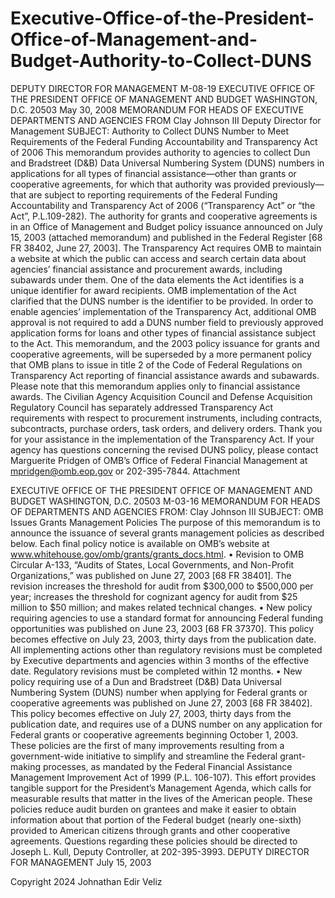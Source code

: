 # Executive-Office-of-the-President-Office-of-Management-and-Budget-Authority-to-Collect-DUNS

 DEPUTY DIRECTOR FOR MANAGEMENT
M-08-19
EXECUTIVE OFFICE OF THE PRESIDENT OFFICE OF MANAGEMENT AND BUDGET
WASHINGTON, D.C. 20503
May 30, 2008
MEMORANDUM FOR HEADS OF EXECUTIVE DEPARTMENTS AND AGENCIES
FROM Clay Johnson III
Deputy Director for Management
SUBJECT: Authority to Collect DUNS Number to Meet Requirements of the Federal Funding Accountability and Transparency Act of 2006
This memorandum provides authority to agencies to collect Dun and Bradstreet (D&B) Data Universal Numbering System (DUNS) numbers in applications for all types of financial assistance—other than grants or cooperative agreements, for which that authority was provided previously—that are subject to reporting requirements of the Federal Funding Accountability and Transparency Act of 2006 (“Transparency Act” or “the Act”, P.L.109-282). The authority for grants and cooperative agreements is in an Office of Management and Budget policy issuance announced on July 15, 2003 (attached memorandum) and published in the Federal Register [68 FR 38402, June 27, 2003].
The Transparency Act requires OMB to maintain a website at which the public can access and search certain data about agencies’ financial assistance and procurement awards, including subawards under them. One of the data elements the Act identifies is a unique identifier for award recipients. OMB implementation of the Act clarified that the DUNS number is the identifier to be provided. In order to enable agencies’ implementation of the Transparency Act, additional OMB approval is not required to add a DUNS number field to previously approved application forms for loans and other types of financial assistance subject to the Act.
This memorandum, and the 2003 policy issuance for grants and cooperative agreements, will be superseded by a more permanent policy that OMB plans to issue in title 2 of the Code of Federal Regulations on Transparency Act reporting of financial assistance awards and subawards.
Please note that this memorandum applies only to financial assistance awards. The Civilian Agency Acquisition Council and Defense Acquisition Regulatory Council has separately addressed Transparency Act requirements with respect to procurement instruments, including contracts, subcontracts, purchase orders, task orders, and delivery orders.
Thank you for your assistance in the implementation of the Transparency Act. If your agency has questions concerning the revised DUNS policy, please contact Marguerite Pridgen of OMB’s Office of Federal Financial Management at mpridgen@omb.eop.gov or 202-395-7844.
  Attachment

 EXECUTIVE OFFICE OF THE PRESIDENT
OFFICE OF MANAGEMENT AND BUDGET WASHINGTON, D.C. 20503
M-03-16
MEMORANDUM FOR HEADS OF DEPARTMENTS AND AGENCIES
FROM: Clay Johnson III
SUBJECT: OMB Issues Grants Management Policies
The purpose of this memorandum is to announce the issuance of several grants management policies as described below. Each final policy notice is available on OMB’s website at www.whitehouse.gov/omb/grants/grants_docs.html.
• Revision to OMB Circular A-133, “Audits of States, Local Governments, and Non-Profit Organizations,” was published on June 27, 2003 [68 FR 38401]. The revision increases the threshold for audit from $300,000 to $500,000 per year; increases the threshold for cognizant agency for audit from $25 million to $50 million; and makes related technical changes.
• New policy requiring agencies to use a standard format for announcing Federal funding opportunities was published on June 23, 2003 [68 FR 37370]. This policy becomes effective on July 23, 2003, thirty days from the publication date. All implementing actions other than regulatory revisions must be completed by Executive departments and agencies within 3 months of the effective date. Regulatory revisions must be completed within 12 months.
• New policy requiring use of a Dun and Bradstreet (D&B) Data Universal Numbering System (DUNS) number when applying for Federal grants or cooperative agreements was published on June 27, 2003 [68 FR 38402]. This policy becomes effective on July 27, 2003, thirty days from the publication date, and requires use of a DUNS number on any application for Federal grants or cooperative agreements beginning October 1, 2003.
These policies are the first of many improvements resulting from a government-wide initiative to simplify and streamline the Federal grant-making processes, as mandated by the Federal Financial Assistance Management Improvement Act of 1999 (P.L. 106-107). This effort provides tangible support for the President’s Management Agenda, which calls for measurable results that matter in the lives of the American people. These policies reduce audit burden on grantees and make it easier to obtain information about that portion of the Federal budget (nearly one-sixth) provided to American citizens through grants and other cooperative agreements.
Questions regarding these policies should be directed to Joseph L. Kull, Deputy Controller, at 202-395-3993.
DEPUTY DIRECTOR FOR MANAGEMENT
July 15, 2003

  Copyright 2024 Johnathan Edir Veliz
  
